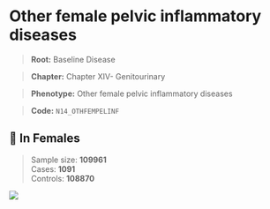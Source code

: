 # Other female pelvic inflammatory diseases

> **Root:** Baseline Disease  

> **Chapter:** Chapter XIV- Genitourinary  

> **Phenotype:** Other female pelvic inflammatory diseases  

> **Code:** `N14_OTHFEMPELINF`

## 👩 In Females  
> Sample size: **109961**  
> Cases: **1091**  
> Controls: **108870**
<img src="/Disease/Figures/ALL/Baseline/N14_OTHFEMPELINF.png"/>
<CsvTable src="/Disease/Data/ALL/Baseline/LG_N14_OTHFEMPELINF.csv" label="🔍 View full results" />
